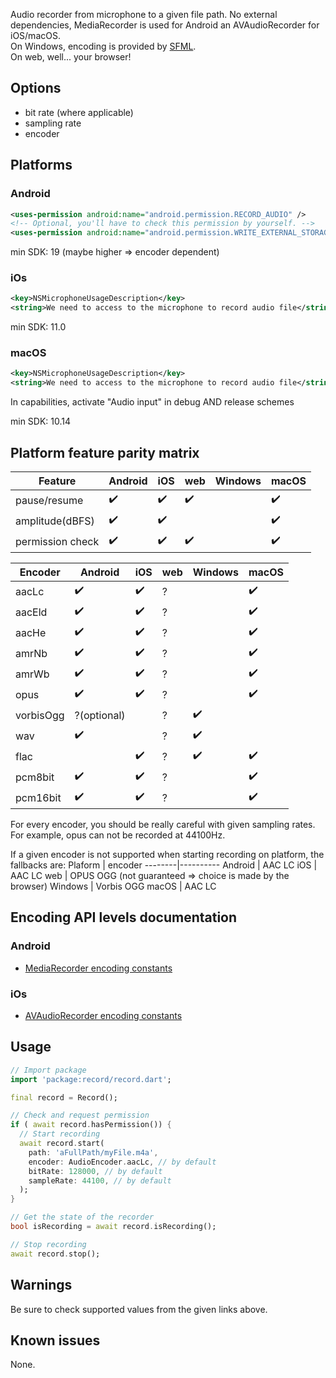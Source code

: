 Audio recorder from microphone to a given file path.
No external dependencies, MediaRecorder is used for Android an AVAudioRecorder for iOS/macOS.  
On Windows, encoding is provided by [SFML](https://www.sfml-dev.org/).  
On web, well... your browser!

## Options
- bit rate (where applicable)
- sampling rate
- encoder

## Platforms

### Android
```xml
<uses-permission android:name="android.permission.RECORD_AUDIO" />
<!-- Optional, you'll have to check this permission by yourself. -->
<uses-permission android:name="android.permission.WRITE_EXTERNAL_STORAGE" />
```
min SDK: 19 (maybe higher => encoder dependent)

### iOs
```xml
<key>NSMicrophoneUsageDescription</key>
<string>We need to access to the microphone to record audio file</string>
```
min SDK: 11.0

### macOS
```xml
<key>NSMicrophoneUsageDescription</key>
<string>We need to access to the microphone to record audio file</string>
```

In capabilities, activate "Audio input" in debug AND release schemes

min SDK: 10.14

## Platform feature parity matrix
Feature           | Android        | iOS      | web     | Windows   | macOS
------------------|----------------|----------|---------|------------|-----------
 pause/resume     | ✔️             |   ✔️    | ✔️     |            | ✔️
 amplitude(dBFS)  | ✔️             |   ✔️    |         |           |  ✔️
 permission check | ✔️             |   ✔️    |  ✔️    |           |  ✔️

 Encoder          | Android      | iOS      | web     | Windows | macOS
-----------------|----------------|---------|---------|----------|-----------
 aacLc           | ✔️            |   ✔️    |  ?      |          |  ✔️ 
 aacEld          | ✔️            |   ✔️    |  ?      |          |  ✔️ 
 aacHe           | ✔️            |   ✔️    |  ?      |          |  ✔️ 
 amrNb           | ✔️            |   ✔️    |  ?      |          |  ✔️ 
 amrWb           | ✔️            |   ✔️    |  ?      |          |  ✔️ 
 opus            | ✔️            |   ✔️    |  ?      |          |  ✔️ 
 vorbisOgg       | ?(optional)   |          |  ?      |  ✔️     |     
 wav             |  ✔️           |         |  ?      |   ✔️     |     
 flac            |               |    ✔️    |  ?      |  ✔️     |   ✔️
 pcm8bit         | ✔️            |   ✔️    |  ?      |          |  ✔️ 
 pcm16bit        | ✔️            |   ✔️    |  ?      |          |  ✔️ 

For every encoder, you should be really careful with given sampling rates.
For example, opus can not be recorded at 44100Hz.

If a given encoder is not supported when starting recording on platform, the fallbacks are:
 Plaform | encoder
 --------|----------
 Android | AAC LC
 iOS     | AAC LC
 web     | OPUS OGG (not guaranteed => choice is made by the browser)
 Windows | Vorbis OGG
 macOS   | AAC LC

## Encoding API levels documentation
### Android
* [MediaRecorder encoding constants](https://developer.android.com/reference/android/media/MediaRecorder.AudioEncoder)

### iOs
* [AVAudioRecorder encoding constants](https://developer.apple.com/documentation/coreaudiotypes/coreaudiotype_constants/1572096-audio_data_format_identifiers)

## Usage
```dart
// Import package
import 'package:record/record.dart';

final record = Record();

// Check and request permission
if ( await record.hasPermission()) {
  // Start recording
  await record.start(
    path: 'aFullPath/myFile.m4a',
    encoder: AudioEncoder.aacLc, // by default
    bitRate: 128000, // by default
    sampleRate: 44100, // by default
  );
}

// Get the state of the recorder
bool isRecording = await record.isRecording();

// Stop recording
await record.stop();
```

## Warnings
Be sure to check supported values from the given links above.

## Known issues
None.